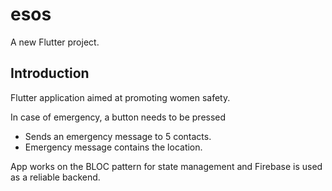 # esos

A new Flutter project.

## Introduction

Flutter application aimed at promoting women safety.

In case of emergency, a button needs to be pressed 

- Sends an emergency message to 5 contacts. 
- Emergency message contains the location.

App works on the BLOC pattern for state management and Firebase is used as a reliable backend.

